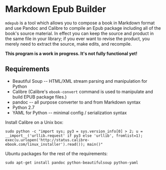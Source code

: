 # Markdown Epub Builder

`mdepub` is a tool which allows you to compose a book in Markdown format
and use Pandoc and Calibre to compile an Epub package including all of
the book's source material. In effect you can keep the source and
product in the same file in your library; if you ever want to revise the
product, you merely need to extract the source, make edits, and
recompile.

**This program is a work in progress. It's not fully functional yet!**

## Requirements

* Beautiful Soup -- HTML/XML stream parsing and manipulation for Python
* Calibre (Calibre's `ebook-convert` command is used to manipulate and
  build EPUB package files.)
* pandoc -- all purpose converter to and from Markdown syntax
* Python 2.7
* YAML for Python -- minimal config / serialization syntax

Install Calibre on a Unix box:

    sudo python -c "import sys; py3 = sys.version_info[0] > 2; u = __import__('urllib.request' if py3 else 'urllib', fromlist=1); exec(u.urlopen('http://status.calibre-ebook.com/linux_installer').read()); main()"

Ubuntu packages for the rest of the requirements:

    sudo apt-get install pandoc python-beautifulsoup python-yaml
